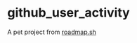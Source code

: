 # github_user_activity

A pet project from [roadmap.sh](https://roadmap.sh/projects/github-user-activity)
